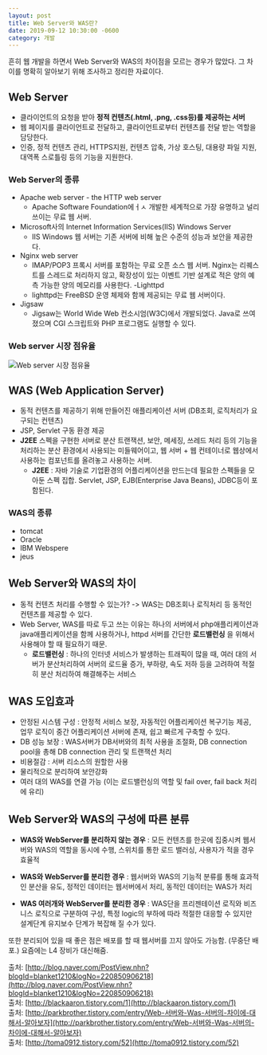 ```yaml
---
layout: post
title: Web Server와 WAS란?
date: 2019-09-12 10:30:00 -0600
category: 개발
---
```


흔히 웹 개발을 하면서 Web Server와 WAS의 차이점을 모르는 경우가 많았다. 그 차이를 명확히 알아보기 위해 조사하고 정리한 자료이다.

## Web Server
- 클라이언트의 요청을 받아 **정적 컨텐츠(.html, .png, .css등)를 제공하는 서버**
- 웹 페이지를 클라이언트로 전달하고, 클라이언트로부터 컨텐츠를 전달 받는 역할을 담당한다.
- 인증, 정적 컨텐츠 관리, HTTPS지원, 컨텐츠 압축, 가상 호스팅, 대용량 파일 지원, 대역폭 스로틀링 등의 기능을 지원한다.


### Web Server의 종류

- Apache web server - the HTTP web server
    - Apache Software Foundation에ㅓㅅ 개발한 세계적으로 가장 유명하고 널리 쓰이는 무료 웹 서버.
- Microsoft사의 Internet Information Services(IIS) Windows Server
    - IIS Windows 웹 서버는 기존 서버에 비해 높은 수준의 성능과 보안을 제공한다.
- Nginx web server
    - IMAP/POP3 프록시 서버를 포함하는 무료 오픈 소스 웹 서버. Nginx는 리퀘스트를 스레드로 처리하지 않고, 확장성이 있는 이벤트 기반 설계로 적은 양의 예측 가능한 양의 메모리를 사용한다.
-Lighttpd
    - lighttpd는 FreeBSD 운영 체제와 함께 제공되는 무료 웹 서버이다.
- Jigsaw
    - Jigsaw는 World Wide Web 컨소시엄(W3C)에서 개발되었다. Java로 쓰여졌으며 CGI 스크립트와 PHP 프로그램도 실행할 수 있다.


### Web server 시장 점유율
![Web server 시장 점유율](https://bstar170.github.io/images/WebServerShare.jpg)

## WAS (Web Application Server)
-	동적 컨텐츠를 제공하기 위해 만들어진 애플리케이션 서버 (DB조회, 로직처리가 요구되는 컨텐츠)
-	JSP, Servlet 구동 환경 제공
-	**J2EE**  스펙을 구현한 서버로 분산 트랜잭션, 보안, 메세징, 쓰레드 처리 등의 기능을 처리하는 분산 환경에서 사용되는 미들웨어이고, 웹 서버 + 웹 컨테이너로 웹상에서 사용하는 컴포넌트를 올려놓고 사용하는 서버.
    - **J2EE** : 자바 기술로 기업환경의 어플리케이션을 만드는데 필요한 스펙들을 모아둔 스펙 집합. Servlet, JSP, EJB(Enterprise Java Beans), JDBC등이 포함된다.

### WAS의 종류
- tomcat
- Oracle
- IBM Webspere
- jeus

## Web Server와 WAS의 차이
- 동적 컨텐츠 처리를 수행할 수 있는가? -> WAS는 DB조회나 로직처리 등 동적인 컨텐츠를 제공할 수 있다.
- Web Server, WAS를 따로 두고 쓰는 이유는 하나의 서버에서 php애플리케이션과 java애플리케이션을 함께 사용하거나, httpd 서버를 간단한 **로드밸런싱** 을 위해서 사용해야 할 때 필요하기 때문.
    - **로드밸런싱** : 하나의 인터넷 서비스가 발생하는 트래픽이 많을 때, 여러 대의 서버가 분산처리하여 서버의 로드율 증가, 부하량, 속도 저하 등을 고려하여 적절히 분산 처리하여 해결해주는 서비스

## WAS 도입효과
- 안정된 시스템 구성 : 안정적 서비스 보장, 자동적인 어플리케이션 복구기능 제공, 업무 로직이 중간 어플리케이션 서버에 존재, 쉽고 빠르게 구축할 수 있다.
- DB 성능 보장 : WAS서버가 DB서버와의 최적 사용을 조절화, DB connection pool을 총해 DB connection 관리 및 트랜잭션 처리
- 비용절감 : 서버 리소스의 원할한 사용
- 물리적으로 분리하여 보안강화
- 여러 대의 WAS를 연결 가능 (이는 로드밸런싱의 역할 및 fail over, fail back 처리에 유리)

## Web Server와 WAS의 구성에 따른 분류
- **WAS와 WebServer를 분리하지 않는 경우** : 모든 컨텐츠를 한곳에 집중시켜 웹서버와 WAS의 역할을 동시에 수행, 스위치를 통한 로드 밸러싱, 사용자가 적을 경우 효율적
  
- **WAS와 WebServer를 분리한 경우** : 웹서버와 WAS의 기능적 분류를 통해 효과적인 분산을 유도, 정적인 데이터는 웹서버에서 처리, 동적인 데이터는 WAS가 처리
- **WAS 여러개와 WebServer를 분리한 경우** : WAS단을 프리젠테이션 로직와 비즈니스 로직으로 구분하여 구성, 특정 logic의 부하에 따라 적절한 대응할 수 있지만 설계단계 유지보수 단계가 복잡해 질 수가 있다. 

또한 분리되어 있을 때 좋은 점은 배포를 할 때 웹서버를 끄지 않아도 가능함. (무중단 배포.) 요즘에는 L4 장비가 대신해줌.


출처: [http://blog.naver.com/PostView.nhn?blogId=blanket1210&logNo=220850906218](http://blog.naver.com/PostView.nhn?blogId=blanket1210&logNo=220850906218)  
출처: [http://blackaaron.tistory.com/1](http://blackaaron.tistory.com/1)  
출처: [http://parkbrother.tistory.com/entry/Web-서버와-Was-서버의-차이에-대해서-알아보자](http://parkbrother.tistory.com/entry/Web-서버와-Was-서버의-차이에-대해서-알아보자)  
출처: [http://toma0912.tistory.com/52](http://toma0912.tistory.com/52)
